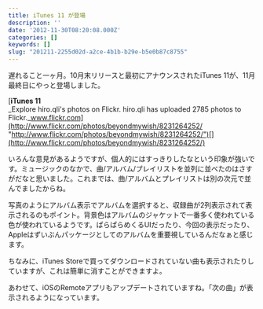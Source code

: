 ```yaml
---
title: iTunes 11 が登場
description: ''
date: '2012-11-30T08:20:08.000Z'
categories: []
keywords: []
slug: "201211-2255d02d-a2ce-4b1b-b29e-b5e0b87c8755"
---
```

遅れること一ヶ月。10月末リリースと最初にアナウンスされたiTunes 11が、11月最終日にやっと登場しました。

[**iTunes 11**  
_Explore hiro.qli's photos on Flickr. hiro.qli has uploaded 2785 photos to Flickr._www.flickr.com](http://www.flickr.com/photos/beyondmywish/8231264252/ "http://www.flickr.com/photos/beyondmywish/8231264252/")[](http://www.flickr.com/photos/beyondmywish/8231264252/)

いろんな意見があるようですが、個人的にはすっきりしたなという印象が強いです。ミュージックのなかで、曲/アルバム/プレイリストを並列に並べたのはさすがだなと思いました。これまでは、曲/アルバムとプレイリストは別の次元で並んでましたからね。

写真のようにアルバム表示でアルバムを選択すると、収録曲が2列表示されて表示されるのもポイント。背景色はアルバムのジャケットで一番多く使われている色が使われているようです。ぱらぱらめくるUIだったり、今回の表示だったり、Appleはずいぶんパッケージとしてのアルバムを重要視しているんだなぁと感じます。

ちなみに、iTunes Storeで買ってダウンロードされていない曲も表示されたりしていますが、これは簡単に消すことができますよ。

あわせて、iOSのRemoteアプリもアップデートされていますね。「次の曲」が表示されるようになっています。